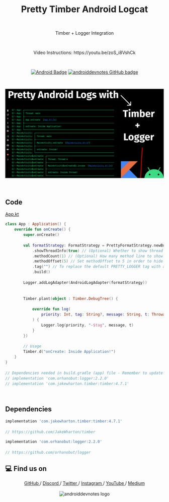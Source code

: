 <h1 align="center">Pretty Timber Android Logcat</h1></br>

<p align="center">
Timber + Logger Integration
</p>
<br>

<p align="center">
Video Instructions: https://youtu.be/zoS_i8VshCk
</p>

<br>

<p align="center">
  <a href="#"><img alt="Android Badge" src="https://badgen.net/badge/OS/Android?icon=https://raw.githubusercontent.com/androiddevnotes/learn-jetpack-compose-android/master/assets/android.svg&color=3ddc84"/></a>
  <a href="https://github.com/androiddevnotes"><img alt="androiddevnotes GitHub badge" src="https://badgen.net/badge/GitHub/androiddevnotes?icon=github&color=24292e"/></a>

</p>

<br>
<p align="center">
<img src="assets/timberlogger.png" alt="Timber Logger Integration awesomedevnotes - androiddevnotes youtube thumbnail"></img>
</p>

<br>

## Code

[App.kt](app/src/main/java/com/androiddevnotes/prettytimberandroidlogcat/App.kt)

```kotlin 
class App : Application() {
    override fun onCreate() {
        super.onCreate()

        val formatStrategy: FormatStrategy = PrettyFormatStrategy.newBuilder()
            .showThreadInfo(true) // (Optional) Whether to show thread info or not. Default true
            .methodCount(1) // (Optional) How many method line to show. Default 2
            .methodOffset(5) // Set methodOffset to 5 in order to hide internal method calls
            .tag("") // To replace the default PRETTY_LOGGER tag with a dash (-).
            .build()

        Logger.addLogAdapter(AndroidLogAdapter(formatStrategy))


        Timber.plant(object : Timber.DebugTree() {

            override fun log(
                priority: Int, tag: String?, message: String, t: Throwable?
            ) {
                Logger.log(priority, "-$tag", message, t)
            }
        })

        // Usage
        Timber.d("onCreate: Inside Application!")
    }
}

// Dependencies needed in build.gradle (app) file - Remember to update version if required.
// implementation 'com.orhanobut:logger:2.2.0'
// implementation 'com.jakewharton.timber:timber:4.7.1'
```

<br>

## Dependencies

```groovy
implementation 'com.jakewharton.timber:timber:4.7.1'

// https://github.com/JakeWharton/timber
```



```groovy
implementation 'com.orhanobut:logger:2.2.0'

// https://github.com/orhanobut/logger
```


## :computer: Find us on

<div align="center">
	<a href="https://github.com/androiddevnotes"> GitHub </a> / <a href="https://discord.gg/vBnEhuC"> Discord </a> / <a href="https://twitter.com/androiddevnotes"> Twitter </a> / <a href="https://www.instagram.com/androiddevnotes"> Instagram </a> / <a href="https://www.youtube.com/channel/UCQATLaT0xKkSm-KKVQzpu0Q"> YouTube </a> / <a href="https://medium.com/@androiddevnotes"> Medium </a>
	<br><br>
    <img width="320px" src="https://raw.githubusercontent.com/androiddevnotes/androiddevnotes/master/assets/androiddevnotes.png" alt="androiddevnotes logo"></img>
</div>